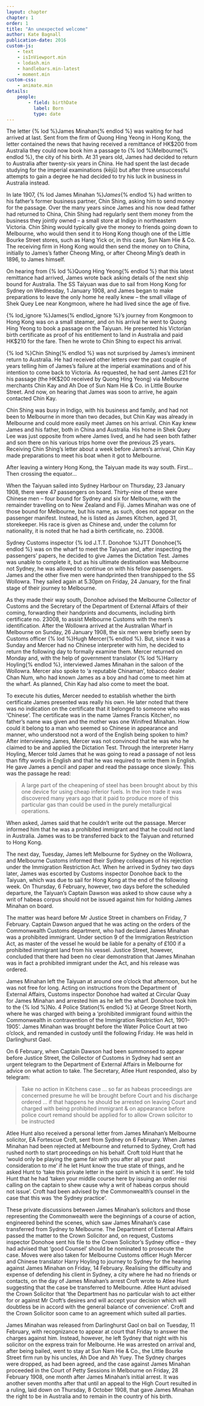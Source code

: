 ```yaml
---
layout: chapter
chapter: 1
order: 1
title: "An unexpected welcome"
author: Kate Bagnall
publication-date: 2016
custom-js:
    - text
    - isInViewport.min
    - lodash.min
    - handlebars.min-latest
    - moment.min
custom-css:
    - animate.min
details:
    people:
        - field: birthDate
          label: Born
          type: date
---
```


The letter {% lod %}James Minahan{% endlod %} was waiting for had arrived at last. Sent from the firm of Quong Hing Yeong in Hong Kong, the letter contained the news that having received a remittance of HK$200 from Australia they could now book him a passage to {% lod %}Melbourne{% endlod %}, the city of his birth. At 31 years old, James had decided to return to Australia after twenty-six years in China. He had spent the last decade studying for the imperial examinations (kējǔ) but after three unsuccessful attempts to gain a degree he had decided to try his luck in business in Australia instead.

In late 1907, {% lod James Minahan %}<i>James</i>{% endlod %} had written to his father’s former business partner, Chin Shing, asking him to send money for the passage. Over the many years since James and his now dead father had returned to China, Chin Shing had regularly sent them money from the business they jointly owned – a small store at Indigo in northeastern Victoria. Chin Shing would typically give the money to friends going down to Melbourne, who would then send it to Hong Kong though one of the Little Bourke Street stores, such as Hang Yick or, in this case, Sun Nam Hie &amp; Co. The receiving firm in Hong Kong would then send the money on to China, initially to James’s father Cheong Ming, or after Cheong Ming’s death in 1896, to James himself.

On hearing from {% lod %}Quong Hing Yeong{% endlod %} that this latest remittance had arrived, James wrote back asking details of the next ship bound for Australia. The SS Taiyuan was due to sail from Hong Kong for Sydney on Wednesday, 1 January 1908, and James began to make preparations to leave the only home he really knew – the small village of Shek Quey Lee near Kongmoon, where he had lived since the age of five.

{% lod_ignore %}James{% endlod_ignore %}’s journey from Kongmoon to Hong Kong was on a small steamer, and on his arrival he went to Quong Hing Yeong to book a passage on the Taiyuan. He presented his Victorian birth certificate as proof of his entitlement to land in Australia and paid HK$210 for the fare. Then he wrote to Chin Shing to expect his arrival.

{% lod %}Chin Shing{% endlod %} was not surprised by James’s imminent return to Australia. He had received other letters over the past couple of years telling him of James’s failure at the imperial examinations and of his intention to come back to Victoria. As requested, he had sent James £21 for his passage (the HK$200 received by Quong Hing Yeong) via Melbourne merchants Chin Kay and Ah Doe of Sun Nam Hie &amp; Co. in Little Bourke Street. And now, on hearing that James was soon to arrive, he again contacted Chin Kay.

Chin Shing was busy in Indigo, with his business and family, and had not been to Melbourne in more than two decades, but Chin Kay was already in Melbourne and could more easily meet James on his arrival. Chin Kay knew James and his father, both in China and Australia. His home in Shek Quey Lee was just opposite from where James lived, and he had seen both father and son there on his various trips home over the previous 25 years. Receiving Chin Shing’s letter about a week before James’s arrival, Chin Kay made preparations to meet his boat when it got to Melbourne.

After leaving a wintery Hong Kong, the Taiyuan made its way south. First… Then crossing the equator…

When the Taiyuan sailed into Sydney Harbour on Thursday, 23 January 1908, there were 47 passengers on board. Thirty-nine of these were Chinese men – four bound for Sydney and six for Melbourne, with the remainder travelling on to New Zealand and Fiji. James Minahan was one of those bound for Melbourne, but his name, as such, does not appear on the passenger manifest. Instead, he is listed as James Kitchen, aged 31, storekeeper. His race is given as Chinese and, under the column for nationality, it is noted that he had a birth certificate, no. 23008.

Sydney Customs inspector {% lod J.T.T. Donohoe %}JTT Donohoe{% endlod %} was on the wharf to meet the Taiyuan and, after inspecting the passengers’ papers, he decided to give James the Dictation Test. James was unable to complete it, but as his ultimate destination was Melbourne not Sydney, he was allowed to continue on with his fellow passengers. James and the other five men were handprinted then transhipped to the SS Wollowra. They sailed again at 5.30pm on Friday, 24 January, for the final stage of their journey to Melbourne.

As they made their way south, Donohoe advised the Melbourne Collector of Customs and the Secretary of the Department of External Affairs of their coming, forwarding their handprints and documents, including birth certificate no. 23008, to assist Melbourne Customs with the men’s identification. After the Wollowra arrived at the Australian Wharf in Melbourne on Sunday, 26 January 1908, the six men were briefly seen by Customs officer {% lod %}Hugh Mercer{% endlod %}. But, since it was a Sunday and Mercer had no Chinese interpreter with him, he decided to return the following day to formally examine them. Mercer returned on Monday and, with the help of government translator {% lod %}Harry Hoyling{% endlod %}, interviewed James Minahan in the saloon of the Wollowra. Mercer also spoke to ‘a reputable Chinaman’, tobacco dealer Chan Num, who had known James as a boy and had come to meet him at the wharf. As planned, Chin Kay had also come to meet the boat.

To execute his duties, Mercer needed to establish whether the birth certificate James presented was really his own. He later noted that there was no indication on the certificate that it belonged to someone who was ‘Chinese’. The certificate was in the name ‘James Francis Kitchen’, no father’s name was given and the mother was one Winifred Minahan. How could it belong to a man who seemed so Chinese in appearance and manner, who understood not a word of the English being spoken to him? After interviewing James, Mercer was not convinced that he was who he claimed to be and applied the Dictation Test. Through the interpreter Harry Hoyling, Mercer told James that he was going to read a passage of not less than fifty words in English and that he was required to write them in English. He gave James a pencil and paper and read the passage once slowly. This was the passage he read:

> A large part of the cheapening of steel has been brought about by this one device for using cheap inferior fuels. In the iron trade it was discovered many years ago that it paid to produce more of this particular gas than could be used in the purely metallurgical operations.

When asked, James said that he couldn’t write out the passage. Mercer informed him that he was a prohibited immigrant and that he could not land in Australia. James was to be transferred back to the Taiyuan and returned to Hong Kong.

The next day, Tuesday, James left Melbourne for Sydney on the Wollowra, and Melbourne Customs informed their Sydney colleagues of his rejection under the Immigration Restriction Act. When he arrived in Sydney two days later, James was escorted by Customs inspector Donohoe back to the Taiyuan, which was due to sail for Hong Kong at the end of the following week. On Thursday, 6 February, however, two days before the scheduled departure, the Taiyuan’s Captain Dawson was asked to show cause why a writ of habeas corpus should not be issued against him for holding James Minahan on board.

The matter was heard before Mr Justice Street in chambers on Friday, 7 February. Captain Dawson argued that he was acting on the orders of the Commonwealth Customs department, who had declared James Minahan was a prohibited immigrant. Under section 9 of the Immigration Restriction Act, as master of the vessel he would be liable for a penalty of £100 if a prohibited immigrant land from his vessel. Justice Street, however, concluded that there had been no clear demonstration that James Minahan was in fact a prohibited immigrant under the Act, and his release was ordered.

James Minahan left the Taiyuan at around one o’clock that afternoon, but he was not free for long. Acting on instructions from the Department of External Affairs, Customs inspector Donohoe had waited at Circular Quay for James Minahan and arrested him as he left the wharf. Donohoe took him to the {% lod %}No. 4 Police Station{% endlod %} at George Street North, where he was charged with being a ‘prohibited immigrant found within the Commonwealth in contravention of the Immigration Restriction Act, 1901–1905’. James Minahan was brought before the Water Police Court at two o’clock, and remanded in custody until the following Friday. He was held in Darlinghurst Gaol.

On 6 February, when Captain Dawson had been summonsed to appear before Justice Street, the Collector of Customs in Sydney had sent an urgent telegram to the Department of External Affairs in Melbourne for advice on what action to take. The Secretary, Atlee Hunt responded, also by telegram:

> Take no action in Kitchens case … so far as habeas proceedings are concerned presume he will be brought before Court and his discharge ordered … if that happens he should be arrested on leaving Court and charged with being prohibited immigrant &amp; on appearance before police court remand should be applied for to allow Crown solicitor to be instructed

Atlee Hunt also received a personal letter from James Minahan’s Melbourne solicitor, EA Fortescue Croft, sent from Sydney on 6 February. When James Minahan had been rejected at Melbourne and returned to Sydney, Croft had rushed north to start proceedings on his behalf. Croft told Hunt that he ‘would only be playing the game fair with you after all your past consideration to me’ if he let Hunt know the true state of things, and he asked Hunt to ‘take this private letter in the spirit in which it is sent’. He told Hunt that he had ‘taken your middle course here by issuing an order nisi calling on the captain to shew cause why a writ of habeas corpus should not issue’. Croft had been advised by the Commonwealth’s counsel in the case that this was ‘the Sydney practice’.

These private discussions between James Minahan’s solicitors and those representing the Commonwealth were the beginnings of a course of action, engineered behind the scenes, which saw James Minahan’s case transferred from Sydney to Melbourne. The Department of External Affairs passed the matter to the Crown Solicitor and, on request, Customs inspector Donohoe sent his file to the Crown Solicitor’s Sydney office – they had advised that ‘good Counsel’ should be nominated to prosecute the case. Moves were also taken for Melbourne Customs officer Hugh Mercer and Chinese translator Harry Hoyling to journey to Sydney for the hearing against James Minahan on Friday, 14 February. Realising the difficulty and expense of defending his client in Sydney, a city where he had no friends or contacts, on the day of James Minahan’s arrest Croft wrote to Atlee Hunt suggesting that the case be transferred to Melbourne. Atlee Hunt advised the Crown Solicitor that ‘the Department has no particular wish to act either for or against Mr Croft’s desires and will accept your decision which will doubtless be in accord with the general balance of convenience’. Croft and the Crown Solicitor soon came to an agreement which suited all parties.

James Minahan was released from Darlinghurst Gaol on bail on Tuesday, 11 February, with recognizance to appear at court that Friday to answer the charges against him. Instead, however, he left Sydney that night with his solicitor on the express train for Melbourne. He was arrested on arrival and, after being bailed, went to stay at Sun Nam Hie &amp; Co., the Little Bourke Street firm run by his uncles, Ah Doe and Ah Yuey. The Sydney charges were dropped, as had been agreed, and the case against James Minahan proceeded in the Court of Petty Sessions in Melbourne on Friday, 28 February 1908, one month after James Minahan’s initial arrest. It was another seven months after that until an appeal to the High Court resulted in a ruling, laid down on Thursday, 8 October 1908, that gave James Minahan the right to be in Australia and to remain in the country of his birth.
